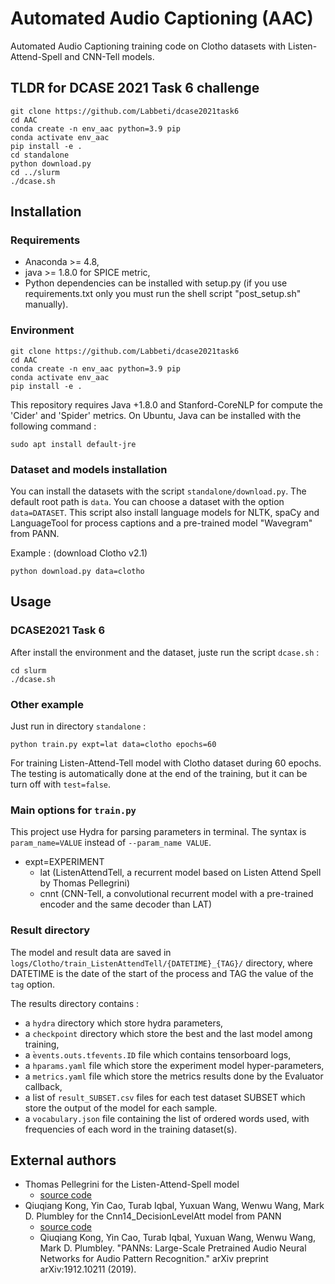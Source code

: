 # Automated Audio Captioning (AAC)

Automated Audio Captioning training code on Clotho datasets with Listen-Attend-Spell and CNN-Tell models.

## TLDR for DCASE 2021 Task 6 challenge
```shell
git clone https://github.com/Labbeti/dcase2021task6
cd AAC
conda create -n env_aac python=3.9 pip
conda activate env_aac
pip install -e .
cd standalone
python download.py
cd ../slurm
./dcase.sh
```

## Installation
### Requirements
- Anaconda >= 4.8,
- java >= 1.8.0 for SPICE metric,
- Python dependencies can be installed with setup.py (if you use requirements.txt only you must run the shell script "post_setup.sh" manually).

### Environment
```shell
git clone https://github.com/Labbeti/dcase2021task6
cd AAC
conda create -n env_aac python=3.9 pip
conda activate env_aac
pip install -e .
```

This repository requires Java +1.8.0 and Stanford-CoreNLP for compute the 'Cider' and 'Spider' metrics.
On Ubuntu, Java can be installed with the following command :
```shell
sudo apt install default-jre
```

### Dataset and models installation
You can install the datasets with the script `standalone/download.py`. The default root path is `data`.
You can choose a dataset with the option `data=DATASET`.
This script also install language models for NLTK, spaCy and LanguageTool for process captions and a pre-trained model "Wavegram" from PANN.

Example : (download Clotho v2.1)
```shell
python download.py data=clotho
```

## Usage

### DCASE2021 Task 6
After install the environment and the dataset, juste run the script `dcase.sh` :
```shell
cd slurm
./dcase.sh
```

### Other example
Just run in directory `standalone` :
```shell
python train.py expt=lat data=clotho epochs=60 
```
For training Listen-Attend-Tell model with Clotho dataset during 60 epochs.
The testing is automatically done at the end of the training, but it can be turn off with `test=false`.

### Main options for `train.py`
This project use Hydra for parsing parameters in terminal. The syntax is `param_name=VALUE` instead of `--param_name VALUE`.

- expt=EXPERIMENT
	- lat (ListenAttendTell, a recurrent model based on Listen Attend Spell by Thomas Pellegrini)
	- cnnt (CNN-Tell, a convolutional recurrent model with a pre-trained encoder and the same decoder than LAT)

### Result directory
The model and result data are saved in `logs/Clotho/train_ListenAttendTell/{DATETIME}_{TAG}/` directory, where DATETIME is the date of the start of the process and TAG the value of the `tag` option.

The results directory contains :
- a `hydra` directory which store hydra parameters,
- a `checkpoint` directory which store the best and the last model among training,
- a ̀`events.outs.tfevents.ID` file which contains tensorboard logs,
- a `hparams.yaml` file which store the experiment model hyper-parameters,
- a `metrics.yaml` file which store the metrics results done by the Evaluator callback,
- a list of `result_SUBSET.csv` files for each test dataset SUBSET which store the output of the model for each sample.
- a `vocabulary.json` file containing the list of ordered words used, with frequencies of each word in the training dataset(s).

## External authors
- Thomas Pellegrini for the Listen-Attend-Spell model
	- [source code](https://github.com/topel/listen-attend-tell)
- Qiuqiang Kong, Yin Cao, Turab Iqbal, Yuxuan Wang, Wenwu Wang, Mark D. Plumbley for the Cnn14_DecisionLevelAtt model from PANN 
	- [source code](https://github.com/qiuqiangkong/audioset_tagging_cnn)
	- Qiuqiang Kong, Yin Cao, Turab Iqbal, Yuxuan Wang, Wenwu Wang, Mark D. Plumbley. "PANNs: Large-Scale Pretrained Audio Neural Networks for Audio Pattern Recognition." arXiv preprint arXiv:1912.10211 (2019).
